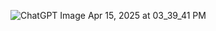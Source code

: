  ![ChatGPT Image Apr 15, 2025 at 03_39_41 PM](https://github.com/user-attachments/assets/2e1ec570-c588-4e9b-bb54-3371487cbada)





